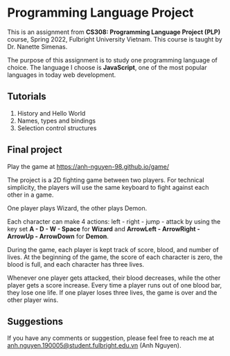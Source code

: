 # Programming Language Project

This is an assignment from **CS308: Programming Language Project (PLP)** course, Spring 2022, Fulbright University Vietnam. This course is taught by Dr. Nanette Simenas. 

The purpose of this assignment is to study one programming language of choice. The language I choose is **JavaScript**, one of the most popular languages in today web development.

## Tutorials

1. History and Hello World 
2. Names, types and bindings
3. Selection control structures


## Final project

Play the game at https://anh-nguyen-98.github.io/game/

The project is a 2D fighting game between two players. For technical simplicity, the players will use the same keyboard to fight against each other in a game.

One player plays Wizard, the other plays Demon.

Each character can make 4 actions: left - right - jump - attack by using the key set **A - D - W - Space** for **Wizard** and **ArrowLeft - ArrowRight - ArrowUp - ArrowDown** for **Demon**.

During the game, each player is kept track of score, blood, and number of lives. At the beginning of the game, the score of each character is zero, the blood is full, and each character has three lives.

Whenever one player gets attacked, their blood decreases, while the other player gets a score increase. Every time a player runs out of one blood bar, they lose one life. If one player loses three lives, the game is over and the other player wins.


## Suggestions
If you have any comments or suggestion, please feel free to reach me at [anh.nguyen.190005@student.fulbright.edu.vn](anh.nguyen.190005@student.fulbright.edu.vn) (Anh Nguyen).
